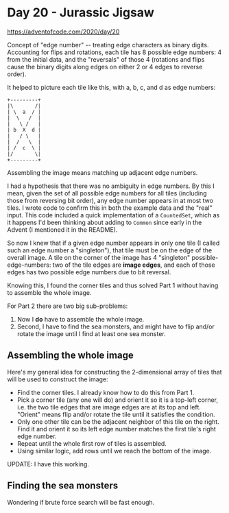# Day 20 - Jurassic Jigsaw

<https://adventofcode.com/2020/day/20>

Concept of "edge number" -- treating edge characters as binary digits.  Accounting for flips and rotations, each tile has 8 possible edge numbers: 4 from the initial data, and the "reversals" of those 4 (rotations and flips cause the binary digits along edges on either 2 or 4 edges to reverse order).

It helped to picture each tile like this, with a, b, c, and d as edge numbers:

```text
+---------+
|\       /|
| \  a  / |
|  \   /  |
|   \ /   |
| b  X  d |
|   / \   |
|  /   \  |
| /  c  \ |
|/       \|
+---------+
```

Assembling the image means matching up adjacent edge numbers.

I had a hypothesis that there was no ambiguity in edge numbers.  By this I mean, given the set of all possible edge numbers for all tiles (including those from reversing bit order), any edge number appears in at most two tiles.  I wrote code to confirm this in both the example data and the "real" input.  This code included a quick implementation of a `CountedSet`, which as it happens I'd been thinking about adding to `Common` since early in the Advent (I mentioned it in the README).

So now I knew that if a given edge number appears in only one tile (I called such an edge number a "singleton"), that tile must be on the edge of the overall image.   A tile on the corner of the image has 4 "singleton" possible-edge-numbers: two of the tile edges are **image edges**, and each of those edges has two possible edge numbers due to bit reversal.

Knowing this, I found the corner tiles and thus solved Part 1 without having to assemble the whole image.

For Part 2 there are two big sub-problems:

1. Now I **do** have to assemble the whole image.
2. Second, I have to find the sea monsters, and might have to flip and/or rotate the image until I find at least one sea monster.


## Assembling the whole image

Here's my general idea for constructing the 2-dimensional array of tiles that will be used to construct the image:

- Find the corner tiles.  I already know how to do this from Part 1.
- Pick a corner tile (any one will do) and orient it so it is a top-left corner, i.e. the two tile edges that are image edges are at its top and left.  "Orient" means flip and/or rotate the tile until it satisfies the condition.
- Only one other tile can be the adjacent neighbor of this tile on the right.  Find it and orient it so its left edge number matches the first tile's right edge number.
- Repeat until the whole first row of tiles is assembled.
- Using similar logic, add rows until we reach the bottom of the image.

UPDATE: I have this working.


## Finding the sea monsters

Wondering if brute force search will be fast enough.


